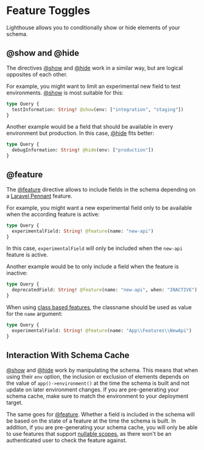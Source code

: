 # Feature Toggles

Lighthouse allows you to conditionally show or hide elements of your schema.

## @show and @hide

The directives [@show](../api-reference/directives.md#show) and [@hide](../api-reference/directives.md#hide)
work in a similar way, but are logical opposites of each other.

For example, you might want to limit an experimental new field to test environments.
[@show](../api-reference/directives.md#show) is most suitable for this:

```graphql
type Query {
  testInformation: String! @show(env: ["integration", "staging"])
}
```

Another example would be a field that should be available in every environment but production.
In this case, [@hide](../api-reference/directives.md#hide) fits better:

```graphql
type Query {
  debugInformation: String! @hide(env: ["production"])
}
```

## @feature

The [@feature](../api-reference/directives.md#feature) directive allows to include fields in the schema depending
on a [Laravel Pennant](https://laravel.com/docs/pennant) feature.

For example, you might want a new experimental field only to be available when the according feature is active:

```graphql
type Query {
  experimentalField: String! @feature(name: "new-api")
}
```

In this case, `experimentalField` will only be included when the `new-api` feature is active. 

Another example would be to only include a field when the feature is inactive:

```graphql
type Query {
  deprecatedField: String! @feature(name: "new-api", when: "INACTIVE")
}
```

When using [class based features](https://laravel.com/docs/pennant#class-based-features), 
the classname should be used as value for the `name` argument:

```graphql
type Query {
  experimentalField: String! @feature(name: "App\\Features\\NewApi")
}
```

## Interaction With Schema Cache

[@show](../api-reference/directives.md#show) and [@hide](../api-reference/directives.md#hide) work by manipulating the schema.
This means that when using their `env` option, the inclusion or exclusion of elements depends on the value
of `app()->environment()` at the time the schema is built and not update on later environment changes.
If you are pre-generating your schema cache, make sure to match the environment to your deployment target.

The same goes for [@feature](../api-reference/directives.md#feature). Whether a field is included in the schema will be
based on the state of a feature at the time the schema is built. In addition, if you are pre-generating your schema cache, 
you will only be able to use features that support [nullable scopes](https://laravel.com/docs/pennant#nullable-scope), 
as there won't be an authenticated user to check the feature against.
